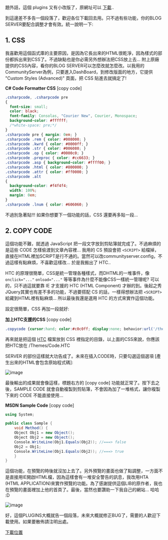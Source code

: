 題外話，這個 plugins 又有小改版了，原網址可以 [下載](http://www.chicken-house.net/files/chicken/ChickenHouse.LiveWriterAddIns.zip).. 

到這邊差不多告一個段落了，歡迎各位下載回去用。只不過有些功能，你的BLOG SERVER要配合調整才會有效。統一說明一下: 

## 1. **CSS** 

我喜歡用這個函式庫的主要原因，是因為它長出來的HTML很乾淨，因為樣式的部份都拆出來到CSS了。不過缺點也是你必需另外想辦法把CSS放上去... 附上原廠提供的CSS內容，看你的BLOG SERVER可以怎麼改就怎麼改。以我用的CommunityServer為例，只要進入DashBoard，到修改版面的地方，它提供 "Custom Styles (Advanced)" 頁面，把 CSS 貼進去就搞定了! 

**C# Code Formatter CSS** [copy code]

```css
.csharpcode, .csharpcode pre
{
  font-size: small;
  color: black;
  font-family: Consolas, "Courier New", Courier, Monospace;
  background-color: #ffffff;
  /*white-space: pre;*/
}
.csharpcode pre { margin: 0em; }
.csharpcode .rem { color: #008000; }
.csharpcode .kwrd { color: #0000ff; }
.csharpcode .str { color: #006080; }
.csharpcode .op { color: #0000c0; }
.csharpcode .preproc { color: #cc6633; }
.csharpcode .asp { background-color: #ffff00; }
.csharpcode .html { color: #800000; }
.csharpcode .attr { color: #ff0000; }
.csharpcode .alt 
{
  background-color: #f4f4f4;
  width: 100%;
  margin: 0em;
}
.csharpcode .lnum { color: #606060; }
```

不過別急著貼!!! 如果你想要下一個功能的話，CSS 還要再多貼一段... 

## 2. **COPY CODE** 

這個功能不難，就透過 JavaScript 把一段文字放到剪貼簿就完成了。不過麻煩的是這些 CODE 怎樣偷渡到文章內容裡... 我用的 CS 預設會把 `<SCRIPT>` 給檔掉，直接在HTML裡加SCRIPT是行不通的。當然可以改communityserver.config，不過這樣有點麻煩，不喜歡這樣改... 於是我搬出了 HTC.. 

HTC 的原理很簡單，CSS是統一管理各種樣式，而DHTML的一堆事件，像 `onclick="..."` `onload="..."` 等等事件為什麼不能像CSS一樣統一管理呢? 可以的，只不過這就要靠 IE 才支援的 HTC (HTML Component) 才辦的到。後起之秀JQuery其實也有差不多的功能，不過要搭配 CS 的話，一樣得想辦法把 `<SCRIPT>` 給藏到HTML裡有點麻煩... 所以最後我還是選用 HTC 的方式來實作這個功能。 

設定很簡單，CSS 再加一段就好: 

**加上HTC支援的CSS** [copy code]

```css
.copycode {cursor:hand; color:#c0c0ff; display:none; behavior:url('/themes/code.htc'); }
```

再來就是把這個 [HTC](/themes/code.htc) 檔案放到 CSS 裡指定的目錄，以上面的CSS來說，你應該把HTC放在 /Themes/Code.HTC 

SERVER 的部份這樣就大功告成了。未來在插入CODE時，只要勾選這個選項 [產生出來的HTML會包含原始程式碼]: 

![image](/images/2008-04-04-configuring-website-settings-for-codeformatter-compatibility/image_9.png)

最後輸出的成果就會像這樣，標題右方的 [copy code] 功能就正常了。按下去之後，SAMPLE CODE 就會自動複製到剪貼簿，不會因為加了一堆格式，讓你複製下來的 CODE 不能直接使用... 

**MSDN Sample Code** [copy code]

```csharp
using System;

public class Sample {
    void Method() {
    Object Obj1 = new Object();
    Object Obj2 = new Object();
    Console.WriteLine(Obj1.Equals(Obj2)); //===> false
    Obj2 = Obj1;
    Console.WriteLine(Obj1.Equals(Obj2)); //===> true
    }
}
```

這個功能，在預覽的時後就沒加上去了。另外預覽的畫面也做了點調整，一方面不是直接用IE開啟HTML檔，因為這樣會有一堆安全警告的訊息，我改用HTA (HTML APPLICATION)來實作預覽的功能。為了感謝提供這個LIB的原作者，我也在預覽的畫面裡加上他的首頁了。最後，當然也要讚助一下我自己的網站... 哈哈 :D 

![image](/images/2008-04-04-configuring-website-settings-for-codeformatter-compatibility/image_8.png)

好，這個PLUGINS大概就告一個段落，未來大概就修正BUG了，需要的人歡迎下載使用。如果要散佈請注明出處。 

[下載位置](http://www.chicken-house.net/files/chicken/ChickenHouse.LiveWriterAddIns.zip)